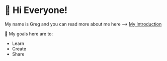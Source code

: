 # 👋 Hi Everyone! 
My name is Greg and you can read more about me here --> [My Introduction](https://gcosta20.github.io/intro.html)

💞️ My goals here are to:
* Learn 
* Create
* Share

<!---
gcosta20/gcosta20 is a ✨ special ✨ repository because its `README.md` (this file) appears on your GitHub profile.
You can click the Preview link to take a look at your changes.
--->
